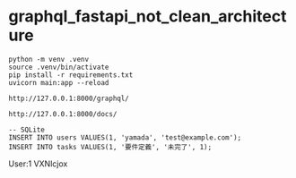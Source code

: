 # graphql_fastapi_not_clean_architecture

```
python -m venv .venv
source .venv/bin/activate
pip install -r requirements.txt
uvicorn main:app --reload
```

```
http://127.0.0.1:8000/graphql/
```

```
http://127.0.0.1:8000/docs/
```

```
-- SQLite
INSERT INTO users VALUES(1, 'yamada', 'test@example.com');
INSERT INTO tasks VALUES(1, '要件定義', '未完了', 1);
```

User:1
VXNlcjox
